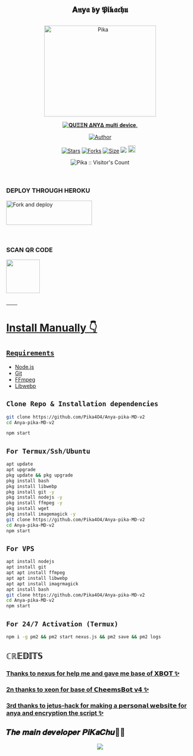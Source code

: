 <div align="center">
  
## 𝐀𝖓𝐲𝖆 𝖇𝐲 𝕻𝖎𝖐𝖆𝖈𝖍𝖚
##   
<p align="center">
<img src="./HomeScreen/Anyapic.jpg" alt="Pika" height= "244.5" width="300"/>

 
</p>
<p align="center">
<a href="#"><img title="𝐐𝐔𝚵𝚵𝚴 𝚫𝚴𝐘𝚫 𝐦𝐮𝐥𝐭𝐢 𝐝𝐞𝐯𝐢𝐜𝐞." src="https://img.shields.io/badge/𝐐𝐔𝚵𝚵𝚴 𝚫𝚴𝐘𝚫 𝐦𝐮𝐥𝐭𝐢 𝐝𝐞𝐯𝐢𝐜𝐞.-red?colorA=%23ff0000&colorB=%23ff0000&style=for-the-badge"></a>
</p>
<p align="center">
<a href="https://github.com/Pika4O4"><img title="Author" src="https://img.shields.io/badge/Author-Pika4O4-red.svg?style=for-the-badge&logo=github"></a>
<p align="center">
<a href="https://github.com/Pika4O4/Anya-pika-MD-v2/stargazers/"><img title="Stars" src="https://img.shields.io/github/stars/Pika4O4/Anya-pika-MD-v2?color=blue&style=flat-square"></a>
<a href="https://github.com/Pika4O4/Anya-pika-MD-v2/network/members"><img title="Forks" src="https://img.shields.io/github/forks/Pika4O4/Anya-pika-MD-v2?color=red&style=flat-square"></a>
<a href="https://github.com/Pika4O4/Anya-pika-MD-v2/"><img title="Size" src="https://img.shields.io/github/repo-size/Pika4O4/Anya-pika-MD-v2?style=flat-square&color=green"></a>
<a href="https://hits.seeyoufarm.com"><img src="https://hits.seeyoufarm.com/api/count/incr/badge.svg?url=https%3A%2F%2Fgithub.com%2FPika4O4%2Anya-pika-MD-v2&count_bg=%2379C83D&title_bg=%23555555&icon=probot.svg&icon_color=%2300FF6D&title=hits&edge_flat=false"/></a>
<a href="https://github.com/Pika4O4/Anya-pika-MD-v2/graphs/commit-activity"><img height="20" src="https://img.shields.io/badge/Maintained%3F-yes-green.svg"></a>&nbsp;&nbsp;
</P>
</div>

<p align="center"><img src="https://profile-counter.glitch.me/{Pika}/count.svg" alt="Pika :: Visitor's Count" /></p>

ㅤ
ㅤ
### DEPLOY THROUGH HEROKU

<a href="https://heroku.com/deploy?template=https://github.com/Pika4O4/Anya-pika-MD-v2/"><img align="center" src="./HomeScreen/AnyaPikaButtonHeroku.jpg" alt="Fork and deploy" height="65" width="230" /></a>
</div>
ㅤ
ㅤ
 
  
### SCAN QR CODE


<a href="http://Testing.jetus-hack.repl.co"><img src="./HomeScreen/AnyaQRscan.png" align="center" width="90" />
</div>
<p align="center">
</p>

ㅤ
ㅤ
# Install Manually 👇
## `Requirements`
* [Node.js](https://nodejs.org/en/)
* [Git](https://git-scm.com/downloads)
* [FFmpeg](https://github.com/BtbN/FFmpeg-Builds/releases/download/autobuild-2020-12-08-13-03/ffmpeg-n4.3.1-26-gca55240b8c-win64-gpl-4.3.zip)
* [Libwebp](https://developers.google.com/speed/webp/download)

## `Clone Repo & Installation dependencies`
```bash
git clone https://github.com/Pika4O4/Anya-pika-MD-v2
cd Anya-pika-MD-v2

npm start
```
## `For Termux/Ssh/Ubuntu`
```bash
apt update
apt upgrade
pkg update && pkg upgrade
pkg install bash
pkg install libwebp
pkg install git -y
pkg install nodejs -y 
pkg install ffmpeg -y 
pkg install wget
pkg install imagemagick -y
git clone https://github.com/Pika4O4/Anya-pika-MD-v2
cd Anya-pika-MD-v2
npm start
```
## `For VPS`
```bash
apt install nodejs 
apt install git 
apt apt install ffmpeg 
apt apt install libwebp 
apt apt install imagrmagick
apt install bash
git clone https://github.com/Pika4O4/Anya-pika-MD-v2
cd Anya-pika-MD-v2
npm start
```
## `For 24/7 Activation (Termux)`
```bash
npm i -g pm2 && pm2 start nexus.js && pm2 save && pm2 logs
```

## ℂℝ𝔼𝔻𝕀𝕋𝕊
### [Thanks to nexus for help me and gave me base of 𝗫𝗕𝗢𝗧 ✨](https://github.com/NEXUSAT12/XBOT)

### [2n thanks to xeon for base of 𝗖𝗵𝗲𝗲𝗺𝘀𝗕𝗼𝘁 𝘃𝟰 ✨](https://github.com/DGXeon/CheemsBot-MD4)

### [3rd thanks to jetus-hack for making a 𝗽𝗲𝗿𝘀𝗼𝗻𝗮𝗹 𝘄𝗲𝗯𝘀𝗶𝘁𝗲 for anya and encryption the script ✨](https://github.com/jetus-hack)

## 𝑻𝒉𝒆 𝒎𝒂𝒊𝒏 𝒅𝒆𝒗𝒆𝒍𝒐𝒑𝒆𝒓 𝑷𝒊𝑲𝒂𝑪𝒉𝒖🥵🔥
<p align="center">

<img src="./HomeScreen/Developerpic.jpg">
<br>
<div>
<br>
